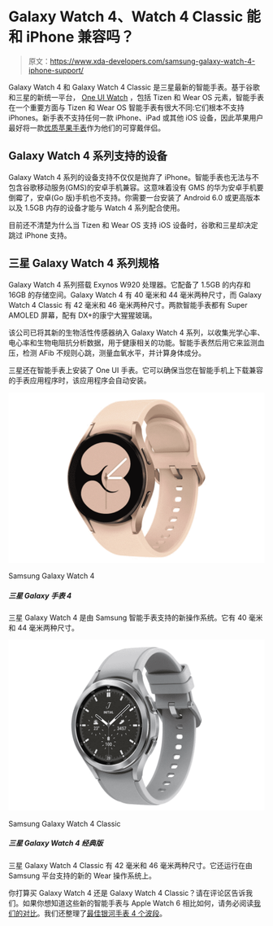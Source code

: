 # Galaxy Watch 4、Watch 4 Classic 能和 iPhone 兼容吗？

> 原文：<https://www.xda-developers.com/samsung-galaxy-watch-4-iphone-support/>

Galaxy Watch 4 和 Galaxy Watch 4 Classic 是三星最新的智能手表。基于谷歌和三星的新统一平台， [One UI Watch](https://www.xda-developers.com/wear-os-3-galaxy-watch-4-oneui-watch-review/) ，包括 Tizen 和 Wear OS 元素，智能手表在一个重要方面与 Tizen 和 Wear OS 智能手表有很大不同:它们根本不支持 iPhones。新手表不支持任何一款 iPhone、iPad 或其他 iOS 设备，因此苹果用户最好将一款[优质苹果手表](https://www.xda-developers.com/best-apple-watch/)作为他们的可穿戴伴侣。

## Galaxy Watch 4 系列支持的设备

Galaxy Watch 4 系列的设备支持不仅仅是抛弃了 iPhone。智能手表也无法与不包含谷歌移动服务(GMS)的安卓手机兼容。这意味着没有 GMS 的华为安卓手机要倒霉了，安卓(Go 版)手机也不支持。你需要一台安装了 Android 6.0 或更高版本以及 1.5GB 内存的设备才能与 Watch 4 系列配合使用。

目前还不清楚为什么当 Tizen 和 Wear OS 支持 iOS 设备时，谷歌和三星却决定跳过 iPhone 支持。

## 三星 Galaxy Watch 4 系列规格

Galaxy Watch 4 系列搭载 Exynos W920 处理器。它配备了 1.5GB 的内存和 16GB 的存储空间。Galaxy Watch 4 有 40 毫米和 44 毫米两种尺寸，而 Galaxy Watch 4 Classic 有 42 毫米和 46 毫米两种尺寸。两款智能手表都有 Super AMOLED 屏幕，配有 DX+的康宁大猩猩玻璃。

该公司已将其新的生物活性传感器纳入 Galaxy Watch 4 系列，以收集光学心率、电心率和生物电阻抗分析数据，用于健康相关的功能。智能手表然后用它来监测血压，检测 AFib 不规则心跳，测量血氧水平，并计算身体成分。

三星还在智能手表上安装了 One UI 手表。它可以确保当您在智能手机上下载兼容的手表应用程序时，该应用程序会自动安装。

 <picture>![The Samsung Galaxy Watch 4 is a new 'Wear OS Powered by Samsung' smartwatch. It comes in 40mm and 44mm sizes.](img/9d9fc91f4740b67034ec9df47dd8ecec.png)</picture> 

Samsung Galaxy Watch 4

##### 三星 Galaxy 手表 4

三星 Galaxy Watch 4 是由 Samsung 智能手表支持的新操作系统。它有 40 毫米和 44 毫米两种尺寸。

 <picture>![The Galaxy Watch 4 Classic is one of the best Wear OS watch on the market, featuring Google Assistant support and advanced health features.](img/d2666614cf1ff05ddd81c223c2e9db3e.png)</picture> 

Samsung Galaxy Watch 4 Classic

##### 三星 Galaxy Watch 4 经典版

三星 Galaxy Watch 4 Classic 有 42 毫米和 46 毫米两种尺寸。它还运行在由 Samsung 平台支持的新的 Wear 操作系统上。

你打算买 Galaxy Watch 4 还是 Galaxy Watch 4 Classic？请在评论区告诉我们。如果你想知道这些新的智能手表与 Apple Watch 6 相比如何，请务必阅读[我们的对比](https://www.xda-developers.com/samsung-galaxy-watch-4-classic-vs-apple-watch-6/)。我们还整理了[最佳银河手表 4 个波段](https://www.xda-developers.com/best-galaxy-watch-4-bands/)。